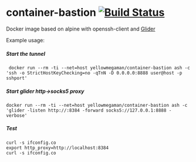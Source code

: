 # container-bastion [![Build Status](https://cloud.drone.io/api/badges/yellowmegaman/container-bastion/status.svg)](https://cloud.drone.io/yellowmegaman/container-bastion)

Docker image based on alpine with openssh-client and [Glider](https://github.com/nadoo/glider)

Example usage:

##### Start the tunnel
```
 docker run --rm -ti --net=host yellowmegaman/container-bastion ash -c 'ssh -o StrictHostKeyChecking=no -qTnN -D 0.0.0.0:8888 user@host -p sshport'
```

##### Start glider http->socks5 proxy
```
docker run --rm -ti --net=host yellowmegaman/container-bastion ash -c 'glider -listen http://:8384 -forward socks5://127.0.0.1:8888 -verbose'
```

##### Test
```
curl -s ifconfig.co
export http_proxy=http://localhost:8384
curl -s ifconfig.co
```
